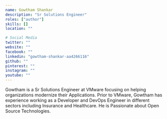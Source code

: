 ```yaml
---
name: Gowtham Shankar
description: "Sr Solutions Engineer"
roles: ["author"]
skills: []
location: ""

# Social Media 
twitter: ""
website: ""
facebook: ""
linkedin: "gowtham-shankar-aa4266116"
github: ""
pinterest: ""
instagram: ""
youtube: ""
---
```


Gowtham is a Sr Solutions Engineer at VMware focusing on helping organizations modernize their Applications. Prior to VMware, Gowtham has experience working as a Developer and DevOps Engineer in different sectors including Insurance and Healthcare. He is Passionate about Open Source Technologies.

<!--more-->

